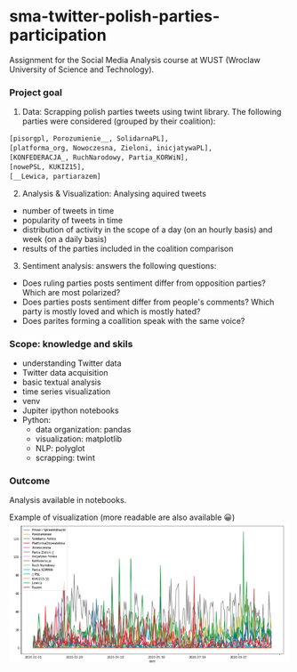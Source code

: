 # sma-twitter-polish-parties-participation

Assignment for the Social Media Analysis course at WUST (Wroclaw University of Science and Technology).

### Project goal
1. Data: Scrapping polish parties tweets using twint library. The following parties were considered (grouped by their coalition):
```python
[pisorgpl, Porozumienie__, SolidarnaPL], 
[platforma_org, Nowoczesna, Zieloni, inicjatywaPL], 
[KONFEDERACJA_, RuchNarodowy, Partia_KORWiN], 
[nowePSL, KUKIZ15],
[__Lewica, partiarazem]
```
2. Analysis & Visualization: Analysing aquired tweets
* number of tweets in time
* popularity of tweets in time
* distribution of activity in the scope of a day (on an hourly basis) and week (on a daily basis)
* results of the parties included in the coalition comparison
3. Sentiment analysis: answers the following questions:
* Does ruling parties posts sentiment differ from opposition parties? Which are most polarized?
* Does parties posts sentiment differ from people's comments? Which party is mostly loved and which is mostly hated?
* Does parites forming a coallition speak with the same voice?

### Scope: knowledge and skils
* understanding Twitter data
* Twitter data acquisition
* basic textual analysis
* time series visualization 
* venv
* Jupiter ipython notebooks
* Python:
	* data organization: pandas
	* visualization: matplotlib
	* NLP: polyglot 
	* scrapping: twint

### Outcome
Analysis available in notebooks.

Example of visualization (more readable are also available 😀)
![Parties tweets](./out/parties_tweets.png)
